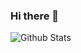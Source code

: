 ### Hi there 👋

<!--
**AnawaratneMANA/AnawaratneMANA** is a ✨ _special_ ✨ repository because its `README.md` (this file) appears on your GitHub profile.

Here are some ideas to get you started:

- 🔭 I’m currently working on ... ReactJS
- 🌱 I’m currently learning ... Software Engineering
- 👯 I’m looking to collaborate on ... ReactJS, AngularJS, SpringBoot...
- 🤔 I’m looking for help with ...
- 💬 Ask me about ... Undergraduate Student at SLIIT, 3rd Year 1 Semester.
- 📫 How to reach me: ... IT19086408@my.sliit.lk
- 😄 Pronouns: ...
- ⚡ Fun fact: ...
-->


![Github Stats](https://github-readme-stats.vercel.app/api?username=AnawaratneMANA&show_icons=true&theme=radical)
